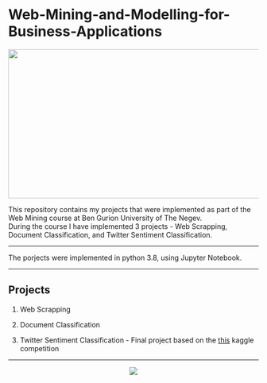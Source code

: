 # Web-Mining-and-Modelling-for-Business-Applications

<p align="center">
<img width=600 height=300 src="https://user-images.githubusercontent.com/49988048/196913277-2431ca2a-d46b-4573-96ca-7ea5f3e9f85e.png">
</p>


This repository contains my projects that were implemented as part of the Web Mining course at Ben Gurion University of The Negev.  </br>
During the course I have implemented 3 projects - Web Scrapping, Document Classification, and Twitter Sentiment Classification.

---

The porjects were implemented in python 3.8, using Jupyter Notebook. 

---

## Projects
1. Web Scrapping

2. Document Classification

3. Twitter Sentiment Classification - Final project based on the <a href="https://www.kaggle.com/kazanova/sentiment140">this<a> kaggle competition

---

<p align="center">
<img src="https://cdn4.euraxess.org/sites/default/files/migration/euraxess_service_centre/bgu-white.png">
</p>
